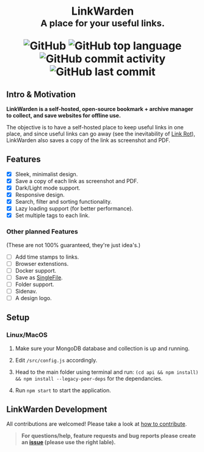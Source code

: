 <div align="center">
<h1>
LinkWarden
<br/>
<sub>A place for your useful links.</sub>
        
![GitHub](https://img.shields.io/github/license/daniel31x13/link-warden?style=flat-square)  ![GitHub top language](https://img.shields.io/github/languages/top/daniel31x13/link-warden?style=flat-square) ![GitHub commit activity](https://img.shields.io/github/commit-activity/m/daniel31x13/link-warden?style=flat-square) ![GitHub last commit](https://img.shields.io/github/last-commit/daniel31x13/link-warden?style=flat-square)
</h1>

</div>

## Intro & Motivation
**LinkWarden is a self-hosted, open-source bookmark + archive manager to collect, and save websites for offline use.**

The objective is to have a self-hosted place to keep useful links in one place, and since useful links can go away (see the inevitability of [Link Rot](https://www.howtogeek.com/786227/what-is-link-rot-and-how-does-it-threaten-the-web/)), LinkWarden also saves a copy of the link as screenshot and PDF.

## Features
- [x] Sleek, minimalist design.
- [x] Save a copy of each link as screenshot and PDF.
- [x] Dark/Light mode support.
- [x] Responsive design.
- [x] Search, filter and sorting functionality.
- [x] Lazy loading support (for better performance).
- [x] Set multiple tags to each link.

### Other planned Features
(These are not 100% guaranteed, they're just idea's.)
- [ ] Add time stamps to links.
- [ ] Browser extenstions.
- [ ] Docker support.
- [ ] Save as [SingleFile](https://github.com/gildas-lormeau/SingleFile).
- [ ] Folder support.
- [ ] Sidenav.
- [ ] A design logo.

## Setup
### Linux/MacOS
1. Make sure your MongoDB database and collection is up and running.

2. Edit `/src/config.js` accordingly.

3. Head to the main folder using terminal and run: `(cd api && npm install) && npm install --legacy-peer-deps` for the dependancies.

4. Run `npm start` to start the application.

## LinkWarden Development
All contributions are welcomed! Please take a look at [how to contribute](.github/CONTRIBUTING.md).

> **For questions/help, feature requests and bug reports please create an [issue](https://github.com/Daniel31x13/link-warden/issues) (please use the right lable).**